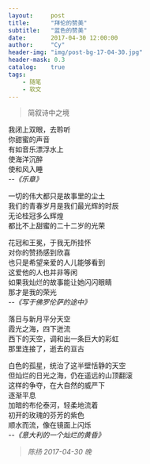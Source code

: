 ```yaml
---
layout:     post
title:      "拜伦的赞美"
subtitle:   "蓝色的赞美"
date:       2017-04-30 12:00:00
author:     "Cy"
header-img: "img/post-bg-17-04-30.jpg"
header-mask: 0.3
catalog:    true
tags:
    - 随笔
    - 软文
---
```




> 简叙诗中之境



我闭上双眼，去聆听  
你甜蜜的声音  
有如音乐漂浮水上  
使海洋沉醉  
使和风入睡  
*--《乐章》*

一切的伟大都只是故事里的尘土  
我们的青春岁月是我们最光辉的时辰  
无论桂冠多么辉煌  
都比不上甜蜜的二十二岁的光荣  

花冠和王冕，于我无所挂怀  
对你的赞扬感到欣喜  
也只是希望亲爱的人儿能够看到  
这爱他的人也并非等闲  
如果我灿烂的故事能让她闪闪眼睛  
那才是我的荣光  
*--《写于佛罗伦萨的途中》*

落日与新月平分天空  
霞光之海，四下迸流  
西下的天空，调和出一条巨大的彩虹  
那里连接了，逝去的亘古 
 
白色的孤星，统治了这半壁恬静的天空  
但灿烂的日光之海，仍在遥远的山顶翻滚  
这样的争夺，在大自然的威严下  
逐渐平息  
加暗的布伦泰河，轻柔地流着  
初开的玫瑰的芬芳的紫色  
顺水而流，像在镜面上闪烁     
*--《意大利的一个灿烂的黄昏》*
                                                                            
>*陈扬   2017-04-30 晚*